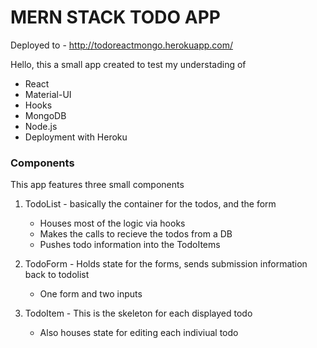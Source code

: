 # MERN STACK TODO APP
Deployed to - http://todoreactmongo.herokuapp.com/

Hello, this a small app created to test my understading of 
* React
* Material-UI
* Hooks
* MongoDB
* Node.js
* Deployment with Heroku


### Components

This app features three small components
1.  TodoList - basically the container for the todos, and the form
    * Houses most of the logic via hooks
    * Makes the calls to recieve the todos from a DB
    * Pushes todo information into the TodoItems

2. TodoForm - Holds state for the forms, sends submission information back to todolist
    * One form and two inputs
    
3. TodoItem - This is the skeleton for each displayed todo
    * Also houses state for editing each indiviual todo